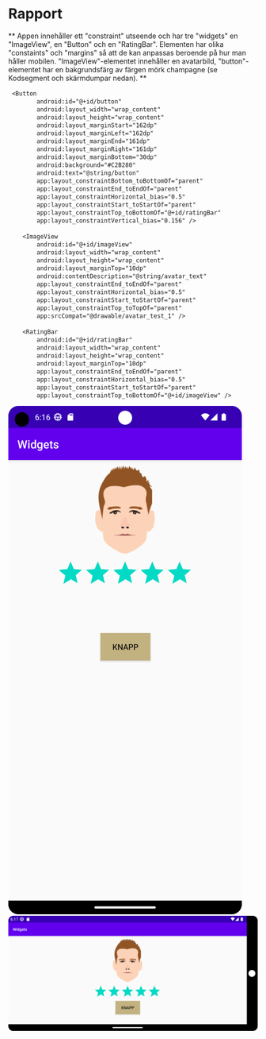 
# Rapport

** Appen innehåller ett "constraint" utseende och har tre "widgets" en "ImageView", en "Button" och 
en "RatingBar". Elementen har olika "constaints" och "margins" så att de kan anpassas beroende på
hur man håller mobilen. "ImageView"-elementet innehåller en avatarbild, "button"-elementet har en
bakgrundsfärg av färgen mörk champagne (se Kodsegment och skärmdumpar nedan). **

```
 <Button
        android:id="@+id/button"
        android:layout_width="wrap_content"
        android:layout_height="wrap_content"
        android:layout_marginStart="162dp"
        android:layout_marginLeft="162dp"
        android:layout_marginEnd="161dp"
        android:layout_marginRight="161dp"
        android:layout_marginBottom="30dp"
        android:background="#C2B280"
        android:text="@string/button"
        app:layout_constraintBottom_toBottomOf="parent"
        app:layout_constraintEnd_toEndOf="parent"
        app:layout_constraintHorizontal_bias="0.5"
        app:layout_constraintStart_toStartOf="parent"
        app:layout_constraintTop_toBottomOf="@+id/ratingBar"
        app:layout_constraintVertical_bias="0.156" />

    <ImageView
        android:id="@+id/imageView"
        android:layout_width="wrap_content"
        android:layout_height="wrap_content"
        android:layout_marginTop="10dp"
        android:contentDescription="@string/avatar_text"
        app:layout_constraintEnd_toEndOf="parent"
        app:layout_constraintHorizontal_bias="0.5"
        app:layout_constraintStart_toStartOf="parent"
        app:layout_constraintTop_toTopOf="parent"
        app:srcCompat="@drawable/avatar_test_1" />

    <RatingBar
        android:id="@+id/ratingBar"
        android:layout_width="wrap_content"
        android:layout_height="wrap_content"
        android:layout_marginTop="10dp"
        app:layout_constraintEnd_toEndOf="parent"
        app:layout_constraintHorizontal_bias="0.5"
        app:layout_constraintStart_toStartOf="parent"
        app:layout_constraintTop_toBottomOf="@+id/imageView" />
```

![](Portrait_prototype.png)
![](Landscape_prototype.png)
